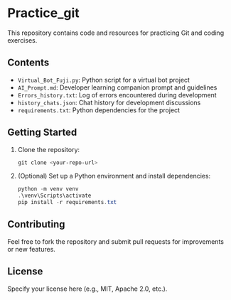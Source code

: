 # Practice_git

This repository contains code and resources for practicing Git and coding exercises.

## Contents
- `Virtual_Bot_Fuji.py`: Python script for a virtual bot project
- `AI_Prompt.md`: Developer learning companion prompt and guidelines
- `Errors_history.txt`: Log of errors encountered during development
- `history_chats.json`: Chat history for development discussions
- `requirements.txt`: Python dependencies for the project

## Getting Started
1. Clone the repository:
   ```powershell
   git clone <your-repo-url>
   ```
2. (Optional) Set up a Python environment and install dependencies:
   ```powershell
   python -m venv venv
   .\venv\Scripts\activate
   pip install -r requirements.txt
   ```

## Contributing
Feel free to fork the repository and submit pull requests for improvements or new features.

## License
Specify your license here (e.g., MIT, Apache 2.0, etc.).
